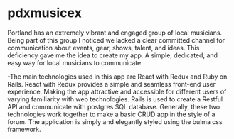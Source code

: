 # pdxmusicex

 Portland has an extremely vibrant and engaged group of local musicians. Being part of this group I noticed we lacked a clear committed channel for communication about events, gear, shows, talent, and ideas.  This deficiency gave me the idea to create my app.  A simple, dedicated, and easy way for local musicians to communicate.

-The main technologies used in this app are React with Redux and Ruby on Rails.  React with Redux provides a  simple and seamless front-end user experience. Making the app attractive and accessible for different users of varying familiarity with web technologies.  Rails is used to create a Restful API and communicate with  postgres SQL database.  Generally, these two technologies work  together to make a  basic CRUD app in the style of a forum.  The application is simply and elegantly styled using the bulma css framework.
